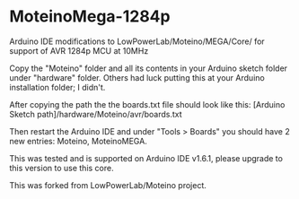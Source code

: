 # MoteinoMega-1284p
Arduino IDE modifications to LowPowerLab/Moteino/MEGA/Core/ for support of AVR 1284p MCU at 10MHz

Copy the "Moteino" folder and all its contents in your Arduino sketch folder under "hardware" folder.
Others had luck putting this at your Arduino installation folder; I didn't.

After copying the path the the boards.txt file should look like this:
    [Arduino Sketch path]/hardware/Moteino/avr/boards.txt

Then restart the Arduino IDE and under "Tools > Boards" you should have 2 new entries: Moteino, MoteinoMEGA.  

This was tested and is supported on Arduino IDE v1.6.1, please upgrade to this version to use this core.

This was forked from LowPowerLab/Moteino project.
